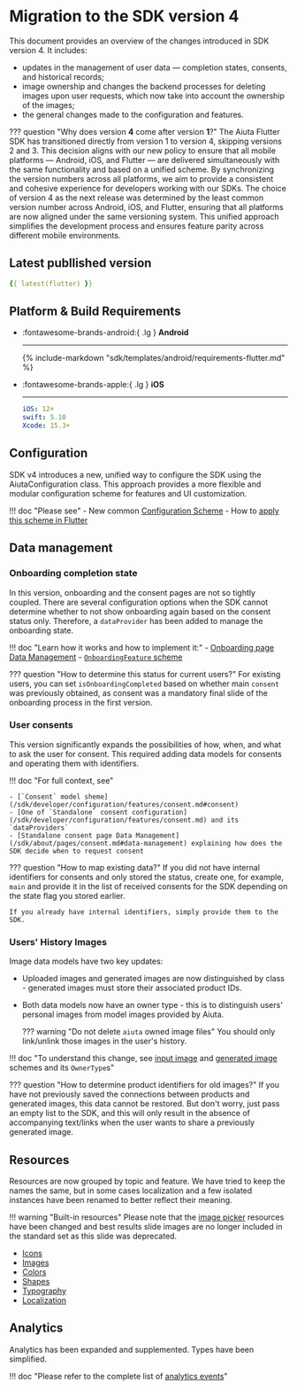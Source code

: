 # Migration to the SDK version 4

This document provides an overview of the changes introduced in SDK version 4. It includes:

- updates in the management of user data — completion states, consents, and historical records;
- image ownership and changes the backend processes for deleting images upon user requests, which now take into account the ownership of the images;
- the general changes made to the configuration and features.

??? question "Why does version __4__ come after version __1__?"
    The Aiuta Flutter SDK has transitioned directly from version 1 to version 4, skipping versions 2 and 3. This decision aligns with our new policy to ensure that all mobile platforms — Android, iOS, and Flutter — are delivered simultaneously with the same functionality and based on a unified scheme. By synchronizing the version numbers across all platforms, we aim to provide a consistent and cohesive experience for developers working with our SDKs. The choice of version 4 as the next release was determined by the least common version number across Android, iOS, and Flutter, ensuring that all platforms are now aligned under the same versioning system. This unified approach simplifies the development process and ensures feature parity across different mobile environments.

## Latest publlished version

```yaml
{{ latest(flutter) }}
```

## Platform & Build Requirements

<div class="grid cards" markdown>

-   :fontawesome-brands-android:{ .lg } __Android__

    ---

    {% include-markdown "sdk/templates/android/requirements-flutter.md" %}

-   :fontawesome-brands-apple:{ .lg } __iOS__

    ---

    ```yaml
    iOS: 12+
    swift: 5.10
    Xcode: 15.3+
    ```

</div>

## Configuration

SDK v4 introduces a new, unified way to configure the SDK using the AiutaConfiguration class. This approach provides a more flexible and modular configuration scheme for features and UI customization.

!!! doc "Please see"
    - New common [Configuration Scheme](/sdk/developer/configuration/index.md)
    - How to [apply this scheme in Flutter](/sdk/flutter/configuration.md)

## Data management

### Onboarding completion state

In this version, onboarding and the consent pages are not so tightly coupled. There are several configuration options when the SDK cannot determine whether to not show onboarding again based on the consent status only. Therefore, a `dataProvider` has been added to manage the onboarding state.

!!! doc "Learn how it works and how to implement it:"
    - [Onboarding page Data Management](/sdk/about/pages/onboarding.md#data-management)
    - [`OnboardingFeature` scheme](/sdk/developer/configuration/features/onboarding.md) 

??? question "How to determine this status for current users?"
    For existing users, you can set `isOnboardingCompleted` based on whether main `consent` was previously obtained, as consent was a mandatory final slide of the onboarding process in the first version.

### User consents

This version significantly expands the possibilities of how, when, and what to ask the user for consent. This required adding data models for consents and operating them with identifiers.

!!! doc "For full context, see"

    - [`Consent` model sheme](/sdk/developer/configuration/features/consent.md#consent)
    - [One of `Standalone` consent configuration](/sdk/developer/configuration/features/consent.md) and its `dataProviders`
    - [Standalone consent page Data Management](/sdk/about/pages/consent.md#data-management) explaining how does the SDK decide when to request consent

??? question "How to map existing data?"
    If you did not have internal identifiers for consents and only stored the status, create one, for example, `main` and provide it in the list of received consents for the SDK depending on the state flag you stored earlier.
    
    If you already have internal identifiers, simply provide them to the SDK.

### Users' History Images

Image data models have two key updates:

- Uploaded images and generated images are now distinguished by class - generated images must store their associated product IDs.
- Both data models now have an owner type - this is to distinguish users' personal images from model images provided by Aiuta.

    ??? warning "Do not delete `aiuta` owned image files"
        You should only link/unlink those images in the user's history.


!!! doc "To understand this change, see [input image](/sdk/developer/configuration/features/image-picker.md#input-image) and [generated image](/sdk/developer/configuration/features/try-on.md#generated-image) schemes and its `OwnerType`s"

??? question "How to determine product identifiers for old images?"
    If you have not previously saved the connections between products and generated images, this data cannot be restored. But don't worry, just pass an empty list to the SDK, and this will only result in the absence of accompanying text/links when the user wants to share a previously generated image.

## Resources

Resources are now grouped by topic and feature. We have tried to keep the names the same, but in some cases localization and a few isolated instances have been renamed to better reflect their meaning.

!!! warning "Built-in resources"
    Please note that the [image picker](/sdk/about/pages/image-picker.md) resources have been changed and best results slide images are no longer included in the standard set as this slide was deprecated.


- [Icons](/sdk/about/resources/icons.md)
- [Images](/sdk/about/resources/images.md)
- [Colors](/sdk/about/resources/colors.md)
- [Shapes](/sdk/about/resources/shapes.md)
- [Typography](/sdk/about/resources/typography.md)
- [Localization](/sdk/about/resources/localization.md)

## Analytics

Analytics has been expanded and supplemented. Types have been simplified. 

!!! doc "Please refer to the complete list of [analytics events](/sdk/about/analytics/analytics.md)"
